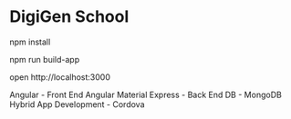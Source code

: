 # DigiGen School

npm install

npm run build-app

open http://localhost:3000


Angular - Front End
Angular Material
Express - Back End
DB - MongoDB
Hybrid App Development - Cordova
